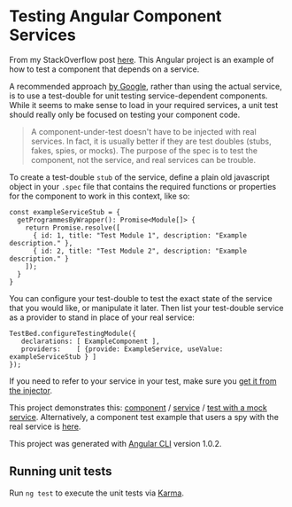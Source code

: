 # Testing Angular Component Services

From my StackOverflow post [here](https://stackoverflow.com/questions/44649963/cannot-read-property-mobileserviceclient-of-undefined-testing/45023772#45023772). This Angular project is an example of how to test a component that depends on a service.

A recommended approach [by Google][1], rather than using the actual service, is to use a test-double for unit testing service-dependent components. While it seems to make sense to load in your required services, a unit test should really only be focused on testing your component code.
>A component-under-test doesn't have to be injected with real services. In fact, it is usually better if they are test doubles (stubs, fakes, spies, or mocks). The purpose of the spec is to test the component, not the service, and real services can be trouble.

To create a test-double `stub` of the service, define a plain old javascript object in your `.spec` file that contains the required functions or properties for the component to work in this context, like so:

    const exampleServiceStub = {
      getProgrammesByWrapper(): Promise<Module[]> {
        return Promise.resolve([
          { id: 1, title: "Test Module 1", description: "Example description." },
          { id: 2, title: "Test Module 2", description: "Example description." }
        ]);
      }
    }

You can configure your test-double to test the exact state of the service that you would like, or manipulate it later. Then list your test-double service as a provider to stand in place of your real service:

    TestBed.configureTestingModule({
       declarations: [ ExampleComponent ],
       providers:    [ {provide: ExampleService, useValue: exampleServiceStub } ]
    });

If you need to refer to your service in your test, make sure you [get it from the injector][2].

This project demonstrates this: [component][4] / [service][5] / [test with a mock service][6]. Alternatively, a component test example that users a spy with the real service is [here](https://github.com/SpaceFozzy/angular-testing-component-services/blob/master/src/app/app.component.spy.spec.ts).

  [1]: https://angular.io/guide/testing#provide-service-test-doubles
  [2]: https://angular.io/guide/testing#get-injected-services
  [3]: https://github.com/SpaceFozzy/angular-testing-component-services
  [4]: https://github.com/SpaceFozzy/angular-testing-component-services/blob/master/src/app/app.component.ts
  [5]: https://github.com/SpaceFozzy/angular-testing-component-services/blob/master/src/app/example.service.ts
  [6]: https://github.com/SpaceFozzy/angular-testing-component-services/blob/master/src/app/app.component.spec.ts
This project was generated with [Angular CLI](https://github.com/angular/angular-cli) version 1.0.2.

## Running unit tests

Run `ng test` to execute the unit tests via [Karma](https://karma-runner.github.io).
